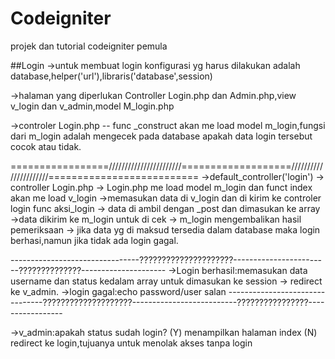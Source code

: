 # Codeigniter
projek dan tutorial codeigniter pemula


##Login
->untuk membuat login konfigurasi yg harus dilakukan adalah database,helper('url'),libraris('database',session)

->halaman yang diperlukan Controller Login.php dan Admin.php,view v_login dan v_admin,model M_login.php

->controler Login.php -- func _construct akan me load model m_login,fungsi dari m_login adalah mengecek pada database apakah data login tersebut cocok atau tidak.


=================///////////////////////===================//////////////////////==========================
->default_controller('login')  ->  controller Login.php  ->  Login.php me load model m_login dan funct index akan me load v_login
->memasukan data di v_login dan di kirim ke controler login func aksi_login  ->  data di ambil dengan _post dan dimasukan ke array
->data dikirim ke m_login untuk di cek  ->  m_login mengembalikan hasil pemeriksaan  ->  jika data yg di maksud tersedia dalam database maka login berhasi,namun jika tidak ada login gagal.


--------------------------------?????????????????????------------------------??????????????---------------------
->Login berhasil:memasukan data username dan status kedalam array untuk dimasukan ke session  ->  redirect ke v_admin.
->login gagal:echo password/user salan
--------------------------------????????????????????--------------------------????????????????-----------------

->v_admin:apakah status sudah login? (Y) menampilkan halaman index (N) redirect ke login,tujuanya untuk menolak akses tanpa login